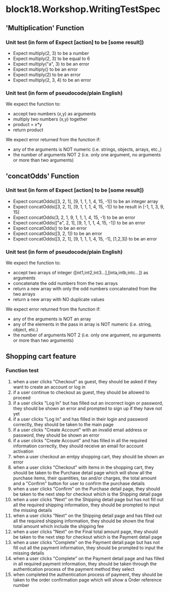 # block18.Workshop.WritingTestSpec
## 'Multiplication' Function
### Unit test (in form of Expect [action] to be [some result])
- Expect multiply(2, 3) to be a number
- Expect multiply(2, 3) to be equal to 6
- Expect multiply("a", 3) to be an error
- Expect multiply() to be an error
- Expect multiply(2) to be an error
- Expect multiply(2, 3, 4) to be an error

### Unit test (in form of pseudocode/plain English)
We expect the function to:
- accept two numbers (x,y) as arguments
- multiply two numbers (x,y) together
- product = x*y
- return product

We expect error returned from the function if:
- any of the arguments is NOT numeric (i.e. strings, objects, arrays, etc.,)
- the number of arguments NOT 2 (i.e. only one argument, no arguments or more than two arguments)

## 'concatOdds' Function
### Unit test (in form of Expect [action] to be [some result])
- Expect concatOdds([3, 2, 1], [9, 1, 1, 1, 4, 15, -1]) to be an integer array
- Expect concatOdds([3, 2, 1], [9, 1, 1, 1, 4, 15, -1]) to be result in [-1, 1, 3, 9, 15]
- Expect concatOdds(3, 2, 1, 9, 1, 1, 1, 4, 15, -1) to be an error
- Expect concatOdds(["a", 2, 1], [9, 1, 1, 1, 4, 15, -1]) to be an error
- Expect concatOdds() to be an error
- Expect concatOdds([3, 2, 1]) to be an error
- Expect concatOdds([3, 2, 1], [9, 1, 1, 1, 4, 15, -1], [1,2,3]) to be an error

### Unit test (in form of pseudocode/plain English)
We expect the function to:
- accept two arrays of integer ([int1,int2,int3...],[inta,intb,intc...]) as arguments
- concatenate the odd numbers from the two arrays 
- return a new array with only the odd numbers concatenated from the two arrays
- return a new array with NO duplicate values 

We expect error returned from the function if:
- any of the arguments is NOT an array 
- any of the elements in the pass in array is NOT numeric (i.e. string, object, etc.)
- the number of arguments NOT 2 (i.e. only one argument, no arguments or more than two arguments)

## Shopping cart feature
### Function test 
1. when a user clicks "Checkout" as guest, they should be asked if they want to create an account or log in
2. if a user continue to checkout as guest, they should be allowed to proceed
3. if a user clicks "Log In" but has filled out an incorrect login or password, they should be shown an error and prompted to sign up if they have not yet
4. if a user clicks "Log In" and has filled in their login and password correctly, they should be taken to the main page
5. if a user clicks "Create Account" with an invalid email address or password, they should be shown an error
6. if a user clicks "Create Account" and has filled in all the required information correctly, they should receive an email for account activation
7. when a user checkout an emtpy shopping cart, they should be shown an error
8. when a user clicks "Checkout" with items in the shopping cart, they should be taken to the Purchase detail page which will show all the purchase items, their quantities, tax and/or charges, the total amount and a "Confirm" button for user to confirm the purchase details 
9. when a user clicks "Confirm" on the Purchase detail page, they should be taken to the next step for checkout which is the Shipping detail page
10. when a user clicks "Next" on the Shipping detail page but has not fill out all the required shipping information, they should be prompted to input the missing details
11. when a user clicks "Next" on the Shipping detail page and has filled out all the required shipping information, they should be shown the final total amount which include the shipping fee
12. when a user clicks "Next" on the Final total amount page, they should be taken to the next step for checkout which is the Payment detail page
13. when a user clicks "Complete" on the Payment detail page but has not fill out all the payment information, they should be prompted to input the missing details
14. when a user clicks "Complete" on the Payment detail page and has filled in all required payment information, they should be taken through the authentication process of the payment method they select
15. when completed the authentication process of payment, they should be taken to the order confirmation page which will show a Order reference number
     




